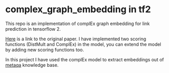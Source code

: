 # complex_graph_embedding in tf2

This repo is an implementation of complEx graph embedding for link prediction in tensorflow 2.

[Here](http://proceedings.mlr.press/v48/trouillon16.pdf) is a link to the original paper. I have implemented two scoring functions (DistMult and ComplEx) in the model, you can extend the model by adding new scoring functions too.

In this project I have used the complEx model to extract embeddings out of [metaqa](https://github.com/yuyuz/MetaQA) knowledge base.


